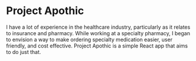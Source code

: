 
# Project Apothic
I have a lot of experience in the healthcare industry, particularly as it relates to insurance and pharmacy. While working at a specialty pharmacy, I began to envision a way to make ordering specialty medication easier, user friendly, and cost effective. Project Apothic is a simple React app that aims to do just that. 
